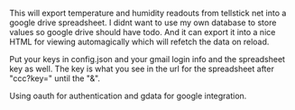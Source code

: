 This will export temperature and humidity readouts from tellstick net into a google drive spreadsheet.
I didnt want to use my own database to store values so google drive should have todo. And it can export it into a nice HTML for viewing automagically which will refetch the data on reload.

Put your keys in config.json and your gmail login info and the spreadsheet key as well. The key is what you see in the url for the spreadsheet after "ccc?key=" until the "&".

Using oauth for authentication and gdata for google integration.
